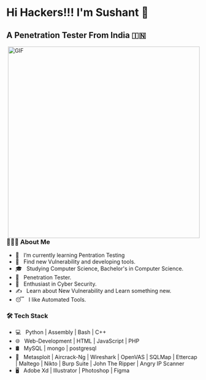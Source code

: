 <h1> Hi Hackers!!! I'm Sushant 👋 </h1>
<h2> A Penetration Tester From India 🇮🇳 </h2>
<img align="right" alt="GIF" src="" width="500"/>
<h3> 👨🏻‍💻 About Me </h3>

- 🔭 &nbsp; I’m currently learning Pentration Testing
- 🤔 &nbsp; Find new Vulnerability and developing tools.
- 🎓 &nbsp; Studying Computer Science, Bachelor's in Computer Science.
- 💼 &nbsp; Penetration Tester.
- 🌱 &nbsp; Enthusiast in Cyber Security.
- ✍️ &nbsp; Learn about New Vulnerability and Learn something new.
- 😴 &nbsp; I like Automated Tools.

<h3>🛠 Tech Stack</h3>

- 💻 &nbsp; Python | Assembly | Bash | C++   
- 🌐 &nbsp; Web-Development | HTML | JavaScript | PHP  
- 🛢 &nbsp; MySQL | mongo | postgresql  
- 🔧 &nbsp; Metasploit | Aircrack-Ng | Wireshark | OpenVAS | SQLMap | Ettercap | Maltego |  Nikto | Burp Suite | John The Ripper | Angry IP Scanner
- 🖥 &nbsp; Adobe Xd | Illustrator | Photoshop | Figma



